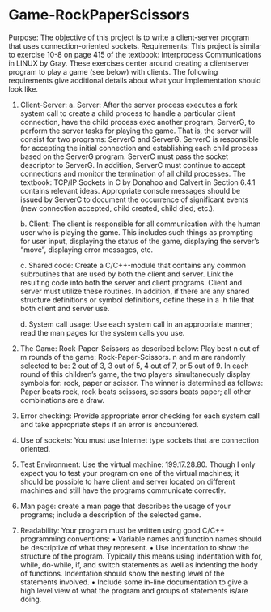 # Game-RockPaperScissors

Purpose: The objective of this project is to write a client-server program that uses
connection-oriented sockets.
Requirements:
This project is similar to exercise 10-8 on page 415 of the textbook: Interprocess
Communications in LINUX by Gray. These exercises center around creating a clientserver
program to play a game (see below) with clients. The following requirements give
additional details about what your implementation should look like.

1. Client-Server:
   a. Server: After the server process executes a fork system call to create a
   child process to handle a particular client connection, have the child
   process exec another program, ServerG, to perform the server tasks for
   playing the game. That is, the server will consist for two programs:
   ServerC and ServerG. ServerC is responsible for accepting the initial
   connection and establishing each child process based on the ServerG
   program. ServerC must pass the socket descriptor to ServerG. In
   addition, ServerC must continue to accept connections and monitor the
   termination of all child processes. The textbook: TCP/IP Sockets in C by
   Donahoo and Calvert in Section 6.4.1 contains relevant ideas.
   Appropriate console messages should be issued by ServerC to document
   the occurrence of significant events (new connection accepted, child
   created, child died, etc.).

   b. Client: The client is responsible for all communication with the human
   user who is playing the game. This includes such things as prompting for
   user input, displaying the status of the game, displaying the server’s
   “move”, displaying error messages, etc.

   c. Shared code: Create a C/C++-module that contains any common
   subroutines that are used by both the client and server. Link the resulting
   code into both the server and client programs. Client and server must
   utilize these routines. In addition, if there are any shared structure
   definitions or symbol definitions, define these in a .h file that both client
   and server use.

   d. System call usage: Use each system call in an appropriate manner; read
   the man pages for the system calls you use.

3. The Game: Rock-Paper-Scissors as described below:
Play best n out of m rounds of the game: Rock-Paper-Scissors. n and m are
randomly selected to be: 2 out of 3, 3 out of 5, 4 out of 7, or 5 out of 9. In each
round of this children’s game, the two players simultaneously display symbols
for: rock, paper or scissor. The winner is determined as follows:
Paper beats rock, rock beats scissors, scissors beats paper; all other
combinations are a draw.

4. Error checking: Provide appropriate error checking for each system call and take
appropriate steps if an error is encountered.

5. Use of sockets: You must use Internet type sockets that are connection oriented.

6. Test Environment: Use the virtual machine: 199.17.28.80. Though I only expect
you to test your program on one of the virtual machines; it should be possible to
have client and server located on different machines and still have the programs
communicate correctly.

7. Man page: create a man page that describes the usage of your programs; include
a description of the selected game.

8. Readability: Your program must be written using good C/C++ programming
conventions:
• Variable names and function names should be descriptive of what they
represent.
• Use indentation to show the structure of the program. Typically this
means using indentation with for, while, do-while, if, and switch
statements as well as indenting the body of functions. Indentation should
show the nesting level of the statements involved.
• Include some in-line documentation to give a high level view of what the
program and groups of statements is/are doing.
